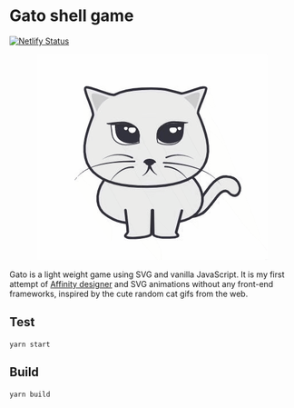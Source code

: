 # Gato shell game

[![Netlify Status](https://api.netlify.com/api/v1/badges/c19d57e1-1151-486c-9df1-1754d36f6ecd/deploy-status)](https://app.netlify.com/sites/gato-shell-game/deploys)

<p align="center">
 <img src="./dist/images/gato-demo.gif" />
</p>

Gato is a light weight game using SVG and vanilla JavaScript.
It is my first attempt of [Affinity designer](https://affinity.serif.com/en-us/) and SVG animations without any front-end frameworks, inspired by the cute random cat gifs from the web.

## Test

```
yarn start
```

## Build

```
yarn build
```
